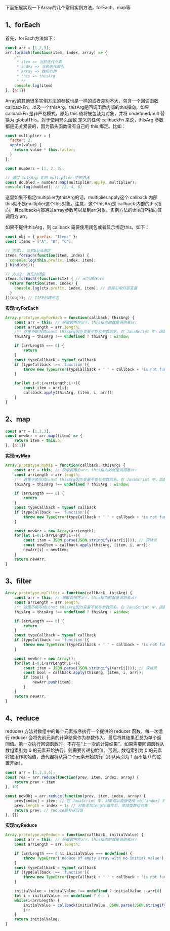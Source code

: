 下面拓展实现一下Array的几个常用实例方法，forEach、map等
## 1、forEach
首先，forEach方法如下：
```js
const arr = [1,2,3];
arr.forEach(function(item, index, array) => {
    /**
     * item => 当前迭代元素
     * index => 当前迭代索引
     * array => 数组引用
     * this => thisArg
     * */
    console.log(item)
}, {a:1})
```
Array的其他很多实例方法的参数也是一样的或者差别不大，包含一个回调函数 callbackFn，以及一个thisArg。thisArg是回调函数内部的this指向。如果 callbackFn 是非严格模式，原始 this 值将被包装为对象，并将 undefined/null 替换为 globalThis。对于使用箭头函数 定义的任何 callbackFn 来说，thisArg 参数都是无关紧要的，因为箭头函数没有自己的 this 绑定。比如：
```js
const multiplier = {
  factor: 2,
  apply(value) {
    return value * this.factor;
  }
};

const numbers = [1, 2, 3];

// 通过 thisArg 复用 multiplier 中的方法
const doubled = numbers.map(multiplier.apply, multiplier);
console.log(doubled); // [2, 4, 6]
```
这里如果不指定multiplier为thisArg的话，multiplier.apply这个 callback 内部this就不是multiplier这个this对象。注意，这个thisArg是 callback 内部的this指向，且callback内部通过array参数可以拿到arr对象。实例方法的this自然指向其调用方 arr。

如果不提供thisArg，则 callback 需要使用闭包或者显示绑定this，如下：
```js
const obj = { prefix: "Item:" };
const items = ["A", "B", "C"];

// 方式1: 显式bind绑定
items.forEach(function(item, index) {
  console.log(this.prefix, index, item);
}.bind(obj));

// 方式2: 真正的闭包
items.forEach((function(ctx) { // 闭包捕获ctx
  return function(item, index) {
    console.log(ctx.prefix, index, item); // 直接引用外部变量
  }
})(obj)); // IIFE创建闭包
```

**实现myForEach**
```js
Array.prototype.myForEach = function(callback, thisArg) {
    const arr = this; // 获取调用方arr，this指向的就是调用者arr
    const arrLength = arr.length;
    /** 这里不能写成const thisArg因为变量不能与参数同名。在 JavaScript 中，函数参数本质上是局部变量，可以直接修改它们的值 */
    thisArg = thisArg !== undefined ? thisArg : window;

    if (arrLength === 0) {
        return
    }
    const typeCallback = typeof callback
    if (typeCallback !== 'function'){
        throw new TypeError(typeCallback + ' ' + callback + 'is not function') 
    }

    for(let i=0;i<arrLength;i++){
        const item = arr[i];
        callback.apply(thisArg, [item, i, arr]);
    }
}
```

## 2、map
```js
const arr = [1,2,3];
const newArr = arr.map((item) => {
    return item + this.a;
}, {a:1})
```

**实现myMap**
```js
Array.prototype.myMap = function(callback, thisArg) {
    const arr = this; // 获取调用方arr，this指向的就是调用者arr
    const arrLength = arr.length;
    /** 这里不能写成const thisArg因为变量不能与参数同名。在 JavaScript 中，函数参数本质上是局部变量，可以直接修改它们的值 */
    thisArg = thisArg !== undefined ? thisArg : window;

    if (arrLength === 0) {
        return
    }
    const typeCallback = typeof callback
    if (typeCallback !== 'function'){
        throw new TypeError(typeCallback + ' ' + callback + 'is not function') 
    }

    const newArr = new Array(arrLength);
    for(let i=0;i<arrLength;i++){
        const item = JSON.parse(JSON.stringify((arr[i]))); // 深拷贝
        const newItem = callback.apply(thisArg, [item, i, arr]);
        newArr[i] = newItem;
    }
    return newArr;
}
```

## 3、filter
```js
Array.prototype.myFilter = function(callback, thisArg) {
    const arr = this; // 获取调用方arr，this指向的就是调用者arr
    const arrLength = arr.length;
    /** 这里不能写成const thisArg因为变量不能与参数同名。在 JavaScript 中，函数参数本质上是局部变量，可以直接修改它们的值 */
    thisArg = thisArg !== undefined ? thisArg : window;

    if (arrLength === 0) {
        return
    }
    const typeCallback = typeof callback
    if (typeCallback !== 'function'){
        throw new TypeError(typeCallback + ' ' + callback + 'is not function') 
    }

    const newArr = new Array();
    for(let i=0;i<arrLength;i++){
        const item = JSON.parse(JSON.stringify((arr[i]))); // 深拷贝
        const bool = callback.apply(thisArg, [item, i, arr]);
        if (bool) {
            newArr.push(item);
        }
    }
    return newArr;
}
```

## 4、reduce
reduce() 方法对数组中的每个元素按序执行一个提供的 reducer 函数，每一次运行 reducer 会将先前元素的计算结果作为参数传入，最后将其结果汇总为单个返回值。第一次执行回调函数时，不存在“上一次的计算结果”。如果需要回调函数从数组索引为 0 的元素开始执行，则需要传递初始值。否则，数组索引为 0 的元素将被用作初始值，迭代器将从第二个元素开始执行（即从索引为 1 而不是 0 的位置开始）。
```js
const arr = [1,2,3,4];
const res = arr.reduce(function(prev, item, index, array) {
    return prev + item
}, 10)

const newObj = arr.reduce(function(prev, item, index, array) {
    prev[index] = item; // 在 JavaScript 中，对象可以直接使用 obj[index] 的形式访问或新增属性
    prev.length = index + 1; // 对象添加length属性后，变成类数组对象
    return prev; // reduce要有返回值
}, {})
```

**实现myReduce**
```js
Array.prototype.myReduce = function(callback, initialValue) {
    const arr = this; // 获取调用方arr，this指向的就是调用者arr
    const arrLength = arr.length;

    if (arrLength === 0 && initialValue === undefined) {
        throw TypeError('Reduce of empty array with no initial value');
    }
    const typeCallback = typeof callback
    if (typeCallback !== 'function'){
        throw new TypeError(typeCallback + ' ' + callback + 'is not function') 
    }

    initialValue = initialValue !== undefined ? initialValue : arr[0]
    let i = initialValue !== undefined ? 0 : 1
    while(i<arrLength) {
        initialValue = callback(initialValue, JSON.parse(JSON.stringify(arr[i])), i, arr)
        i++
    }
    return initialValue;
}
```
